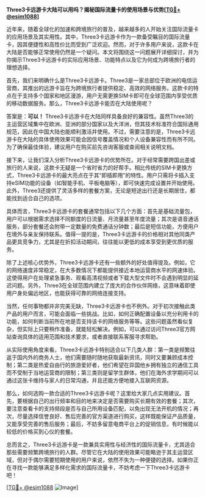 **Three3卡远游卡大陆可以用吗？揭秘国际流量卡的使用场景与优势[[TG💪+ @esim1088](https://t.me/s/esim1088)]**

近年来，随着全球化的加速和跨境旅行的普及，越来越多的人开始关注国际流量卡的应用场景及其实用性。其中，Three3卡远游卡作为一款备受瞩目的国际流量卡，因其便捷性和高性价比而受到广泛欢迎。然而，对于许多用户来说，这款卡在大陆是否能够正常使用仍然是一个疑问。本文将围绕这一问题展开详细探讨，并为你揭示Three3卡远游卡的实际应用场景、功能特点以及它为何成为跨境旅行者的理想选择。

首先，我们来明确什么是Three3卡远游卡。Three3是一家总部位于欧洲的电信运营商，其推出的远游卡旨在为跨境旅行者提供稳定、高效的网络服务。这款卡的特点在于支持多个国家和地区漫游，用户无需更换SIM卡即可在全球范围内享受优质的移动数据服务。那么，Three3卡远游卡能否在大陆使用呢？

答案是：**可以！** Three3卡远游卡在大陆同样具备良好的兼容性。虽然Three3的主运营区域集中在欧洲、亚洲的部分国家以及大洋洲，但其技术标准符合国际通用规范，因此在中国大陆也能顺利激活并使用。不过，需要注意的是，Three3卡远游卡在大陆的具体使用效果可能会因信号覆盖情况和个人设备兼容性而有所不同。为了确保最佳体验，建议用户在购买前先咨询客服或查阅相关说明文档。

接下来，让我们深入分析Three3卡远游卡的优势所在。对于经常需要跨国出差或旅行的人来说，这款卡无疑是一个省时省力的好帮手。相比传统的SIM卡更换方式，Three3卡远游卡的最大亮点在于其“即插即用”的特性。用户只需将卡插入支持eSIM功能的设备（如智能手机、平板电脑等），即可快速完成设置并开始使用。此外，Three3还提供了灵活多样的套餐方案，无论是短途出行还是长期居住，都能找到适合自己的选项。

具体而言，Three3卡远游卡的套餐通常包括以下几个方面：首先是基础流量包，用户可以根据需求选择不同额度的日流量、月流量甚至年度流量；其次是语音通话服务，部分套餐还会附带一定数量的免费通话分钟数；最后是短信功能，方便用户在境外与亲友保持联系。值得一提的是，Three3卡远游卡的价格相对其他同类产品更具竞争力，尤其是在折扣活动期间，往往能以更低的成本享受到更优质的服务。

除了上述核心优势外，Three3卡远游卡还有一些额外的好处值得提及。例如，它的网络速度非常稳定，在大多数情况下都能提供接近本地运营商水平的网速体验。这使得用户在处理紧急事务、观看高清视频或者下载大型文件时不会遇到明显的延迟问题。另外，Three3在全球范围内建立了庞大的合作伙伴网络，这意味着即使用户身处偏远地区，也能获得可靠的网络连接支持。

当然，任何事物都并非完美无缺，Three3卡远游卡也不例外。对于初次接触此类产品的用户而言，可能会面临一些挑战。比如，如何正确配置设备以充分利用卡的功能，如何判断当前所在地是否支持该卡的网络服务等等。这些问题虽然看似复杂，但实际上只要稍作准备，就能轻松解决。例如，可以通过访问Three3官方网站查询具体的适用范围和技术要求，或者直接联系客服寻求帮助。

从实际使用角度来看，Three3卡远游卡特别适合以下几类人群：第一类是频繁往返于国内外的商务人士，他们需要随时随地获取最新资讯，同时又要兼顾成本控制；第二类是热爱自由行的旅游爱好者，他们希望在异国他乡拥有独立的通信工具而不受制于当地运营商的限制；第三类则是留学生群体，他们在海外求学期间可以通过这张卡维持与家人的日常沟通，并且还能方便地接入互联网资源。

那么，如何选购一款合适的Three3卡远游卡呢？这里给大家几点实用建议。首先，要根据自己的出行频率和目的地来决定是否需要购买长期有效的套餐；其次，要注意查看卡的支持频段是否与自己所用设备匹配，以免出现无法开机的情况；再次，尽量选择信誉良好、售后完善的官方渠道进行购买，这样既能保证产品质量，又能享受完善的售后服务；最后，不妨多留意电商平台上的促销信息，有时候能以较低的价格买到心仪的套餐。

总而言之，Three3卡远游卡是一款兼具实用性与经济性的国际流量卡，尤其适合那些需要频繁跨境旅行的人群。尽管它在大陆的使用效果可能略逊于其主运营区域，但对于偶尔需要短期使用的用户来说，依然不失为一种便捷的选择。如果你正在寻找一款能够满足多样化需求的国际流量卡，不妨考虑一下Three3卡远游卡吧！

[[TG💪+ @esim1088](https://t.me/s/esim1088) ![Image](https://i.postimg.cc/4NQfJmqS/Snipaste-2025-05-13-00-14-12.png)]